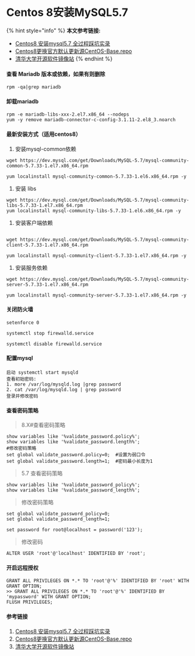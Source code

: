 # Centos 8安装MySQL5.7

{% hint style="info" %}
**本文参考链接:**&#x20;

* [Centos8 安装mysql5.7 全过程踩坑实录](https://blog.csdn.net/huaiyingdetective/article/details/115572943)
* [Centos8更换官方默认更新源CentOS-Base.repo](https://www.cnblogs.com/fanqisoft/p/12769162.html)
* [清华大学开源软件镜像站](https://mirrors.tuna.tsinghua.edu.cn/help/epel/)
{% endhint %}

#### 查看 Mariadb 版本或依赖，如果有则删除

```
rpm -qa|grep mariadb
```

#### 卸载mariadb

```
rpm -e mariadb-libs-xxx-2.el7.x86_64 --nodeps
yum -y remove mariadb-connector-c-config-3.1.11-2.el8_3.noarch
```

#### 最新安装方式（适用centos8）

1. 安装mysql-common依赖

```
wget https://dev.mysql.com/get/Downloads/MySQL-5.7/mysql-community-common-5.7.33-1.el7.x86_64.rpm  

yum localinstall mysql-community-common-5.7.33-1.el6.x86_64.rpm -y
```

1. 安装 libs

```
wget https://dev.mysql.com/get/Downloads/MySQL-5.7/mysql-community-libs-5.7.33-1.el7.x86_64.rpm
yum localinstall mysql-community-libs-5.7.33-1.el6.x86_64.rpm -y
```

1. 安装客户端依赖

```

wget https://dev.mysql.com/get/Downloads/MySQL-5.7/mysql-community-client-5.7.33-1.el7.x86_64.rpm

yum localinstall mysql-community-client-5.7.33-1.el7.x86_64.rpm -y

```

1. 安装服务依赖

```
wget https://dev.mysql.com/get/Downloads/MySQL-5.7/mysql-community-server-5.7.33-1.el7.x86_64.rpm

yum localinstall mysql-community-server-5.7.33-1.el7.x86_64.rpm -y
```

#### 关闭防火墙

```
setenforce 0

systemctl stop firewalld.service 

systemctl disable firewalld.service
```

#### 配置mysql

```
启动 systemctl start mysqld 
查看初始密码:  
1. more /var/log/mysqld.log |grep password 
2. cat /var/log/mysqld.log | grep password
登录并修改密码
```

#### 查看密码策略

> 8.X#查看密码策略

```
show variables like '%validate_password.policy%';
show variables like '%validate_password.length%';
#修改密码策略
set global validate_password.policy=0;  #设置为弱口令
set global validate_password.length=1;  #密码最小长度为1
```

> 5.7 查看密码策略

```
show variables like '%validate_password_policy%';
show variables like '%validate_password_length%';
```

> 修改密码策略

```
set global validate_password_policy=0;
set global validate_password_length=1;

set password for root@localhost = password('123');
```

> 修改密码

```
ALTER USER 'root'@'localhost' IDENTIFIED BY 'root';
```

#### 开启远程授权

```
GRANT ALL PRIVILEGES ON *.* TO 'root'@'%' IDENTIFIED BY 'root' WITH GRANT OPTION;
>> GRANT ALL PRIVILEGES ON *.* TO 'root'@'%' IDENTIFIED BY 'mypassword' WITH GRANT OPTION;
FLUSH PRIVILEGES;
```

#### 参考链接

1. [Centos8 安装mysql5.7 全过程踩坑实录](https://blog.csdn.net/huaiyingdetective/article/details/115572943)
2. [Centos8更换官方默认更新源CentOS-Base.repo](https://www.cnblogs.com/fanqisoft/p/12769162.html)
3. [清华大学开源软件镜像站](https://mirrors.tuna.tsinghua.edu.cn/help/epel/)

